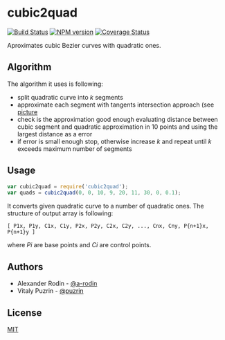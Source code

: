 cubic2quad
==========

[![Build Status](https://img.shields.io/travis/fontello/cubic2quad/master.svg?style=flat)](https://travis-ci.org/fontello/cubic2quad)
[![NPM version](https://img.shields.io/npm/v/cubic2quad.svg?style=flat)](https://www.npmjs.org/package/cubic2quad)
[![Coverage Status](https://img.shields.io/coveralls/fontello/cubic2quad/master.svg?style=flat)](https://coveralls.io/r/fontello/cubic2quad?branch=master)

Aproximates cubic Bezier curves with quadratic ones.

Algorithm
---------
The algorithm it uses is following: 
 * split quadratic curve into _k_ segments
 * approximate each segment with tangents intersection approach (see [picture](http://www.timotheegroleau.com/Flash/articles/cubic_bezier/quadratic_on_cubic_1.gif)
 * check is the approximation good enough evaluating distance between cubic segment and quadratic approximation in 10 points and using the largest distance as a error
 * if error is small enough stop, otherwise increase _k_ and repeat until _k_ exceeds maximum number of segments

Usage
-----
```js
var cubic2quad = require('cubic2quad');
var quads = cubic2quad(0, 0, 10, 9, 20, 11, 30, 0, 0.1);
```

It converts given quadratic curve to a number of quadratic ones. The structure of output array is following:

    [ P1x, P1y, C1x, C1y, P2x, P2y, C2x, C2y, ..., Cnx, Cny, P{n+1}x, P{n+1}y ]

where _Pi_ are base points and _Ci_ are control points.

Authors
-------

- Alexander Rodin - [@a-rodin](https://github.com/a-rodin)
- Vitaly Puzrin - [@puzrin](https://github.com/puzrin)

License
-------

[MIT](https://github.com/fontello/cubic2quad/blob/master/LICENSE)
